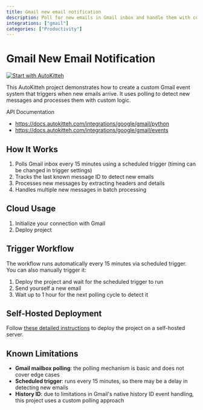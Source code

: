 ```yaml
---
title: Gmail new email notification
description: Poll for new emails in Gmail inbox and handle them with custom logic
integrations: ["gmail"]
categories: ["Productivity"]
---
```


# Gmail New Email Notification

[![Start with AutoKitteh](https://autokitteh.com/assets/autokitteh-badge.svg)](https://app.autokitteh.cloud/template?name=walkthroughs/new_gmail_notification)

This AutoKitteh project demonstrates how to create a custom Gmail event system that triggers when new emails arrive. It uses polling to detect new messages and processes them with custom logic.

API Documentation

- https://docs.autokitteh.com/integrations/google/gmail/python
- https://docs.autokitteh.com/integrations/google/gmail/events

## How It Works

1. Polls Gmail inbox every 15 minutes using a scheduled trigger (timing can be changed in trigger settings)
2. Tracks the last known message ID to detect new emails
3. Processes new messages by extracting headers and details
4. Handles multiple new messages in batch processing

## Cloud Usage

1. Initialize your connection with Gmail
2. Deploy project

## Trigger Workflow

The workflow runs automatically every 15 minutes via scheduled trigger. You can also manually trigger it:

1. Deploy the project and wait for the scheduled trigger to run
2. Send yourself a new email
3. Wait up to 1 hour for the next polling cycle to detect it

## Self-Hosted Deployment

Follow [these detailed instructions](https://docs.autokitteh.com/get_started/deployment) to deploy the project on a self-hosted server.

## Known Limitations

- **Gmail mailbox polling**: the polling mechanism is basic and does not cover edge cases
- **Scheduled trigger**: runs every 15 minutes, so there may be a delay in detecting new emails
- **History ID**: due to limitations in Gmail's native history ID event handling, this project uses a custom polling approach
